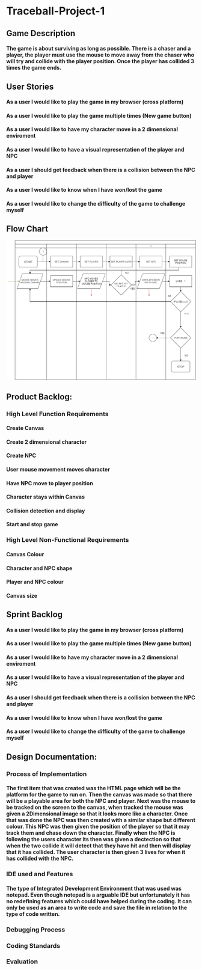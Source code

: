 # Traceball-Project-1

## Game Description

#### The game is about surviving as long as possible. There is a chaser and a player, the player must use the mouse to move away from the chaser who will try and collide with the player position. Once the player has collided 3 times the game ends.

## User Stories

#### As a user I would like to play the game in my browser (cross platform)
#### As a user I would like to play the game multiple times (New game button)
#### As a user I would like to have my character move in a 2 dimensional enviroment
#### As a user I would like to have a visual representation of the player and NPC
#### As a user I should get feedback when there is a collision between the NPC and player
#### As a user I would like to know when I have won/lost the game
#### As a user I  would like to change the difficulty of the game to challenge myself

## Flow Chart
![flowchart](https://github.com/kap14275819/Traceball-Project-1/blob/master/Traceball%20flowchart.png)

## Product Backlog:
### High Level Function Requirements

#### Create Canvas
#### Create 2 dimensional character
#### Create NPC
#### User mouse movement moves character
#### Have NPC move to player position
#### Character stays within Canvas
#### Collision detection and display 
#### Start and stop game

### High Level Non-Functional Requirements

#### Canvas Colour 
#### Character and NPC shape
#### Player and NPC colour
#### Canvas size

## Sprint Backlog

#### As a user I would like to play the game in my browser (cross platform)
#### As a user I would like to play the game multiple times (New game button)
#### As a user I would like to have my character move in a 2 dimensional enviroment
#### As a user I would like to have a visual representation of the player and NPC
#### As a user I should get feedback when there is a collision between the NPC and player
#### As a user I would like to know when I have won/lost the game
#### As a user I  would like to change the difficulty of the game to challenge myself

## Design Documentation:
### Process of Implementation

#### The first item that was created was the HTML page which will be the platform for the game to run on. Then the canvas was made so that there will be a playable area for both the NPC and player. Next was the mouse to be tracked on the screen to the canvas, when tracked the mouse was given a 2Dimensional image so that it looks more like a character. Once that was done the NPC was then created with a similar shape but different colour. This NPC was then given the position of the player so that it may track them and chase down the character. Finally when the NPC is following the users character its then was given a dectection so that when the two collide it will detect that they have hit and then will display that it has collided. The user character is then given 3 lives for when it has collided with the NPC.

### IDE used and Features

#### The type of Integrated Development Environment that was used was notepad. Even though notepad is a arguable IDE but unfortunately it has no redefining features which could have helped during the coding. It can only be used as an area to write code and save the file in relation to the type of code written.

### Debugging Process

#### 

### Coding Standards

####

### Evaluation 

####
